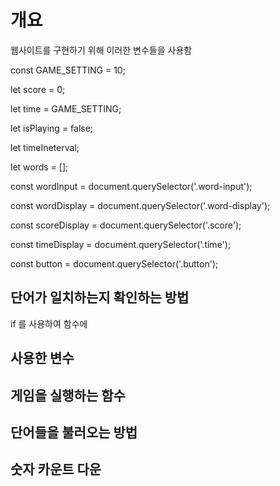 # 개요 
  웹사이트를 구현하기 위해 이러한 변수들을 사용함 

const GAME_SETTING = 10;

let score = 0;

let time = GAME_SETTING;

let isPlaying = false;

let timeIneterval;

let words = [];


const wordInput = document.querySelector('.word-input');

const wordDisplay = document.querySelector('.word-display');

const scoreDisplay = document.querySelector('.score');

const timeDisplay = document.querySelector('.time');

const button = document.querySelector('.button');



## 단어가 일치하는지 확인하는 방법
  if 를 사용하여 함수에 
## 사용한 변수

## 게임을 실행하는 함수

## 단어들을 불러오는 방법

## 숫자 카운트 다운
